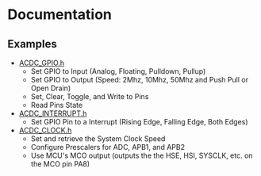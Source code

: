 # Documentation
## Examples
* [ACDC_GPIO.h](GPIO.md)
    * Set GPIO to Input (Analog, Floating, Pulldown, Pullup)
    * Set GPIO to Output (Speed: 2Mhz, 10Mhz, 50Mhz and Push Pull or Open Drain)
    * Set, Clear, Toggle, and Write to Pins
    * Read Pins State
* [ACDC_INTERRUPT.h](INTERRUPT.md)
    * Set GPIO Pin to a Interrupt (Rising Edge, Falling Edge, Both Edges)
* [ACDC_CLOCK.h](CLOCK.md)
    * Set and retrieve the System Clock Speed
    * Configure Prescalers for ADC, APB1, and APB2
    * Use MCU's MCO output (outputs the the HSE, HSI, SYSCLK, etc. on the MCO pin PA8)